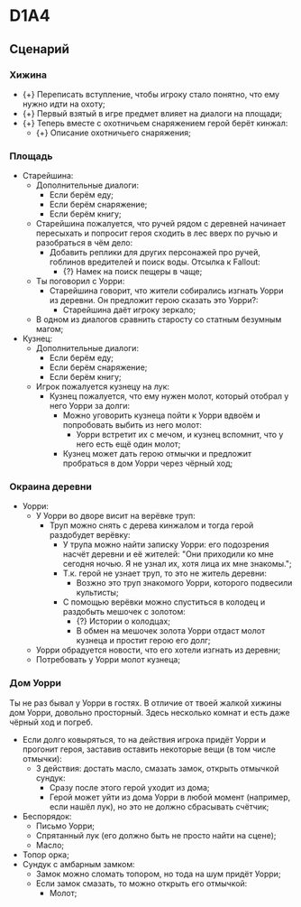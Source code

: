 # D1A4
## Сценарий

### Хижина

  * {+} Переписать вступление, чтобы игроку стало понятно, что ему нужно идти на охоту;
  * {+} Первый взятый в игре предмет влияет на диалоги на площади;
  * {+} Теперь вместе с охотничьем снаряжением герой берёт кинжал:
     * {+} Описание охотничьего снаряжения;

### Площадь

   * Cтарейшина:
      * Дополнительные диалоги:
         * Если берём еду;
         * Если берём снаряжение;
         * Если берём книгу;
      * Старейшина пожалуется, что ручей рядом с деревней начинает пересыхать и попросит героя сходить в лес вверх по ручью и разобраться в чём дело:
         * Добавить реплики для других персонажей про ручей, гоблинов вредителей и поиск воды. Отсылка к Fallout:
            * {?} Намек на поиск пещеры в чаще;
      * Ты поговорил с Уорри:
         * Старейшина говорит, что жители собирались изгнать Уорри из деревни. Он предложит герою сказать это Уорри?:
            * Старейшина даёт игроку зеркало;
      * В одном из диалогов сравнить старосту со статным безумным магом;
   * Кузнец:
      * Дополнительные диалоги:
         * Если берём еду;
         * Если берём снаряжение;
         * Если берём книгу;
      * Игрок пожалуется кузнецу на лук:
         * Кузнец пожалуется, что ему нужен молот, который отобрал у него Уорри за долги:
            * Можно уговорить кузнеца пойти к Уорри вдвоём и попробовать выбить из него молот:
               * Уорри встретит их с мечом, и кузнец вспомнит, что у него есть ещё один молот;
            * Кузнец может дать герою отмычки и предложит пробраться в дом Уорри через чёрный ход;

### Окраина деревни

   * Уорри:
      * У Уорри во дворе висит на верёвке труп:
         * Труп можно снять с дерева кинжалом и тогда герой раздобудет верёвку:
            * У трупа можно найти записку Уорри: его подозрения насчёт деревни и её жителей: "Они приходили ко мне сегодня ночью. Я не узнал их, хотя лица их мне знакомы.";
            * Т.к. герой не узнает труп, то это не житель деревни:
               * Возжно это труп знакомого Уорри, которого подвесили культисты;
            * С помощью верёвки можно спуститься в колодец и раздобыть мешочек с золотом:
               * {?} Истории о колодцах;
               * В обмен на мешочек золота Уорри отдаст молот кузнеца и простит герою его долг;
      * Уорри обрадуется новости, что его хотели изгнать из деревни;
      * Потребовать у Уорри молот кузнеца;

### Дом Уорри
Ты не раз бывал у Уорри в гостях. В отличие от твоей жалкой хижины дом Уорри, довольно просторный. Здесь несколько комнат и есть даже чёрный ход и погреб.

   * Если долго ковыряться, то на действия игрока придёт Уорри и прогонит героя, заставив оставить некоторые вещи (в том числе отмычки):
      * 3 действия: достать масло, смазать замок, открыть отмычкой сундук:
         * Сразу после этого герой уходит из дома;
         * Герой может уйти из дома Уорри в любой момент (например, если нашёл лук), но это не должно сбрасывать счётчик;
   * Беспорядок:
      * Письмо Уорри;
      * Спрятанный лук (его должно быть не просто найти на сцене);
      * Масло;
   * Топор орка;
   * Сундук с амбарным замком:
      * Замок можно сломать топором, но тода на шум придёт Уорри;
      * Если замок смазать, то можно открыть его отмычкой:
         * Молот;
